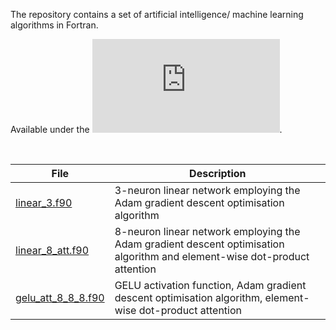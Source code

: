 The repository contains a set of artificial intelligence/ machine learning algorithms in Fortran.

Available under the ![BSD 3-Clause No Military License](https://github.com/piotrbajdek/Fortran_AI/blob/main/LICENSE.md).

<br>

| File               | Description                                                                              |
|-------------------|-----------------------------------------------------------------------------------|
| [linear_3.f90](https://github.com/piotrbajdek/Fortran_AI/blob/main/linear_3.f90)      | 3-neuron linear network employing the Adam gradient descent optimisation algorithm   |
| [linear_8_att.f90](https://github.com/piotrbajdek/Fortran_AI/blob/main/linear_8_att.f90)  | 8-neuron linear network employing the Adam gradient descent optimisation algorithm and element-wise dot-product attention |
| [gelu_att_8_8_8.f90](https://github.com/piotrbajdek/Fortran_AI/blob/main/gelu_att_8_8_8.f90)  | GELU activation function, Adam gradient descent optimisation algorithm, element-wise dot-product attention |
